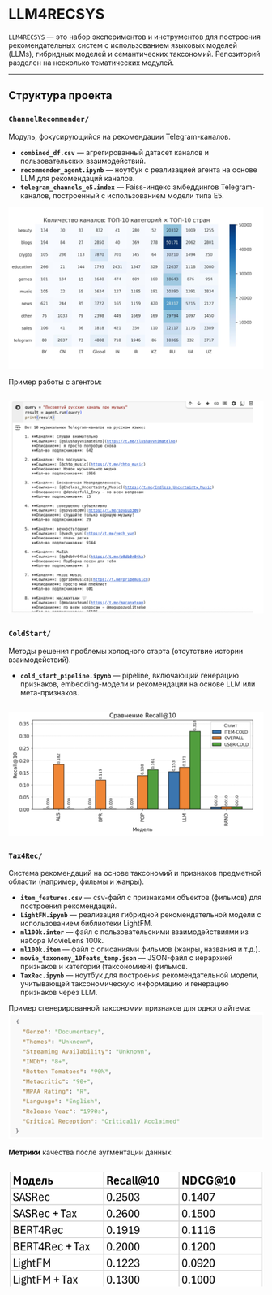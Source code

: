# LLM4RECSYS

`LLM4RECSYS` — это набор экспериментов и инструментов для построения рекомендательных систем с использованием языковых моделей (LLMs), гибридных моделей и семантических таксономий. Репозиторий разделен на несколько тематических модулей.

---

##  Структура проекта

### `ChannelRecommender/`

Модуль, фокусирующийся на рекомендации Telegram-каналов.

- **`combined_df.csv`** — агрегированный датасет каналов и пользовательских взаимодействий.
- **`recommender_agent.ipynb`** — ноутбук с реализацией агента на основе LLM для рекомендаций каналов.
- **`telegram_channels_e5.index`** — Faiss-индекс эмбеддингов Telegram-каналов, построенный с использованием модели типа E5.

![alt text](image-5.png)

Пример работы с агентом:

![alt text](image-6.png)
---

### `ColdStart/`

Методы решения проблемы холодного старта (отсутствие истории взаимодействий).

- **`cold_start_pipeline.ipynb`** — pipeline, включающий генерацию признаков, embedding-модели и рекомендации на основе LLM или мета-признаков.


![alt text](image-4.png)
---

### `Tax4Rec/`

Система рекомендаций на основе таксономий и признаков предметной области (например, фильмы и жанры).

- **`item_features.csv`** — csv-файл с признаками объектов (фильмов) для построения рекомендаций.
- **`LightFM.ipynb`** — реализация гибридной рекомендательной модели с использованием библиотеки LightFM.
- **`ml100k.inter`** — файл с пользовательскими взаимодействиями из набора MovieLens 100k.
- **`ml100k.item`** — файл с описаниями фильмов (жанры, названия и т.д.).
- **`movie_taxonomy_10feats_temp.json`** — JSON-файл с иерархией признаков и категорий (таксономией) фильмов.
- **`TaxRec.ipynb`** — ноутбук для построения рекомендательной модели, учитывающей таксономическую информацию и генерацию признаков через LLM.

Пример сгенерированной таксономии признаков для одного айтема:
![alt text](image-1.png)

**Метрики** качества после аугментации данных:

![alt text](image-7.png)
---